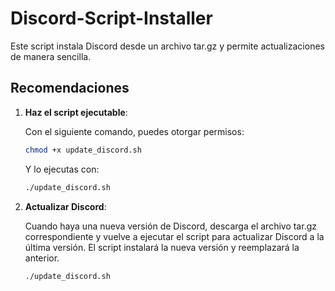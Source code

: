 # Discord-Script-Installer

Este script instala Discord desde un archivo tar.gz y permite actualizaciones de manera sencilla.

## Recomendaciones

1. **Haz el script ejecutable**:

   Con el siguiente comando, puedes otorgar permisos:

   ```bash
   chmod +x update_discord.sh
   ```

   Y lo ejecutas con:

   ```bash
   ./update_discord.sh
   ```

2. **Actualizar Discord**:

   Cuando haya una nueva versión de Discord, descarga el archivo tar.gz correspondiente y vuelve a ejecutar el script para actualizar Discord a la última versión. El script instalará la nueva versión y reemplazará la anterior.

   ```bash
   ./update_discord.sh
   ```

